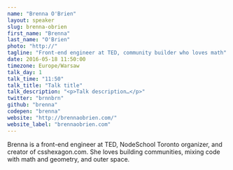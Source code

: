 ```yaml
---
name: "Brenna O'Brien"
layout: speaker
slug: brenna-obrien
first_name: "Brenna"
last_name: "O'Brien"
photo: "http://"
tagline: "Front-end engineer at TED, community builder who loves math"
date: 2016-05-18 11:50:00
timezone: Europe/Warsaw
talk_day: 1
talk_time: "11:50"
talk_title: "Talk title"
talk_description: "<p>Talk description…</p>"
twitter: "brnnbrn"
github: "brenna"
codepen: "brenna"
website: "http://brennaobrien.com/"
website_label: "brennaobrien.com"
---
```


<p>Brenna is a front-end engineer at TED, NodeSchool Toronto organizer, and creator of csshexagon.com. She loves building communities, mixing code with math and geometry, and outer space.</p>
